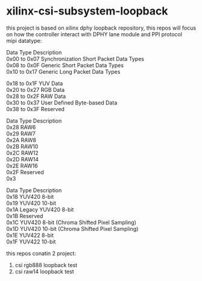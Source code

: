 # xilinx-csi-subsystem-loopback
this project is based on xilinx dphy loopback repository, this repos will focus on how the controller interact with DPHY lane module and PPI protocol  
mipi datatype:  

Data Type Description  
0x00 to 0x07 Synchronization Short Packet Data Types  
0x08 to 0x0F Generic Short Packet Data Types  
0x10 to 0x17 Generic Long Packet Data Types  

0x18 to 0x1F YUV Data    
0x20 to 0x27 RGB Data  
0x28 to 0x2F RAW Data  
0x30 to 0x37 User Defined Byte-based Data  
0x38 to 0x3F Reserved  

Data Type Description  
0x28 RAW6  
0x29 RAW7  
0x2A RAW8  
0x2B RAW10  
0x2C RAW12  
0x2D RAW14  
0x2E RAW16  
0x2F Reserved  
0x3  

Data Type Description  
0x18 YUV420 8-bit  
0x19 YUV420 10-bit  
0x1A Legacy YUV420 8-bit  
0x1B Reserved  
0x1C YUV420 8-bit (Chroma Shifted Pixel Sampling)  
0x1D YUV420 10-bit (Chroma Shifted Pixel Sampling)  
0x1E YUV422 8-bit  
0x1F YUV422 10-bit   


this repos conatin 2 project:

1. csi rgb888 loopback test  
2. csi raw14 loopback test  

